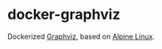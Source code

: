 # docker-graphviz

Dockerized [Graphviz](https://graphviz.gitlab.io/about/), based on [Alpine Linux](https://www.alpinelinux.org/).
